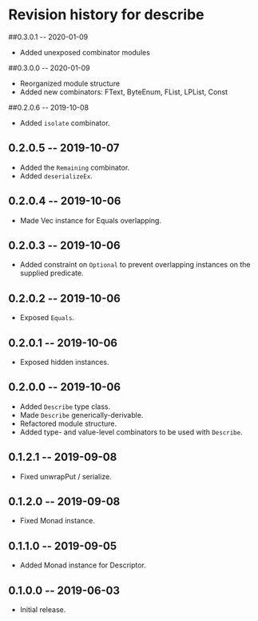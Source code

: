 # Revision history for describe

##0.3.0.1 -- 2020-01-09

* Added unexposed combinator modules

##0.3.0.0 -- 2020-01-09

* Reorganized module structure
* Added new combinators: FText, ByteEnum, FList, LPList, Const

##0.2.0.6 -- 2019-10-08

* Added `isolate` combinator.

## 0.2.0.5 -- 2019-10-07

* Added the `Remaining` combinator.
* Added `deserializeEx`.

## 0.2.0.4 -- 2019-10-06

* Made Vec instance for Equals overlapping. 

## 0.2.0.3 -- 2019-10-06

* Added constraint on `Optional` to prevent overlapping instances on the supplied predicate.

## 0.2.0.2 -- 2019-10-06

* Exposed `Equals`.

## 0.2.0.1 -- 2019-10-06

* Exposed hidden instances.

## 0.2.0.0 -- 2019-10-06

* Added `Describe` type class.
* Made `Describe` generically-derivable.
* Refactored module structure.
* Added type- and value-level combinators to be used with `Describe`.

## 0.1.2.1 -- 2019-09-08

* Fixed unwrapPut / serialize.

## 0.1.2.0 -- 2019-09-08

* Fixed Monad instance.

## 0.1.1.0 -- 2019-09-05

* Added Monad instance for Descriptor.

## 0.1.0.0 -- 2019-06-03

* Initial release.
